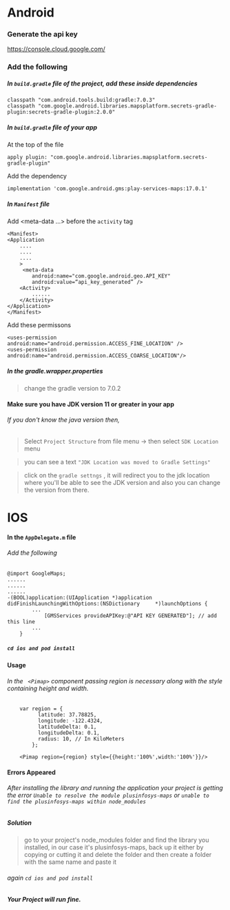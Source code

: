 <!-- version https://git-lfs.github.com/spec/v1
oid sha256:a450be8f265a9244eb2ac223306fddba7669b8f4fc71ff5b4a0340684f2cce53
size 3048
 -->
 
 
 <!-- version https://git-lfs.github.com/spec/v1
oid sha256:e8e5b143921e273aac80d46ee98bf3f4806fea124a946a9c724c1f3612896095
size 2909 -->
# Android

### Generate the api key
https://console.cloud.google.com/

### Add the following
##### In `build.gradle` file of the project, add these inside dependencies

    classpath "com.android.tools.build:gradle:7.0.3"
    classpath "com.google.android.libraries.mapsplatform.secrets-gradle-plugin:secrets-gradle-plugin:2.0.0"

##### In `build.gradle` file of your app

At the top of the file

    apply plugin: "com.google.android.libraries.mapsplatform.secrets-gradle-plugin"

Add the dependency

    implementation 'com.google.android.gms:play-services-maps:17.0.1'

##### In `Manifest` file

Add <meta-data ...> before the `activity` tag

    <Manifest>
    <Application
    	....
    	....
    	....
		>
		 <meta-data
			android:name="com.google.android.geo.API_KEY"
			android:value=“api_key_generated” />
		<Activity>
			......
		</Activity>
    </Application>
    </Manifest>

Add these permissons

    <uses-permission android:name="android.permission.ACCESS_FINE_LOCATION" />
    <uses-permission android:name="android.permission.ACCESS_COARSE_LOCATION"/>

##### In the gradle.wrapper.properties 

>change the gradle version to 7.0.2

#### Make sure you have JDK version 11 or greater in your app

###### If you don't know the java version then,

>Select `Project Structure` from file menu -> then select `SDK Location` menu

>you can see a text `"JDK Location was moved to Gradle Settings" `

>click on the `gradle settngs` , it will redirect you to the jdk location where you'll be able to see the JDK version and also you can change the version from there.

# IOS
#### In the `AppDelegate.m` file

###### Add the following


    @import GoogleMaps;
    ......
    ......
    ......
    -(BOOL)application:(UIApplication *)application didFinishLaunchingWithOptions:(NSDictionary 	*)launchOptions {
    		...
    			[GMSServices provideAPIKey:@"API KEY GENERATED"]; // add this line
    		...
    	}

##### `cd ios and pod install`

#### Usage
###### In the ` <Pimap>`  component passing region is necessary along with the style containing height and width.
    
        var region = {
              latitude: 37.78825,
              longitude: -122.4324,
              latitudeDelta: 0.1,
              longitudeDelta: 0.1,
              radius: 10, // In KiloMeters
            };
    
        <Pimap region={region} style={{height:'100%',width:'100%'}}/>
    

#### Errors Appeared

###### After installing the library and running the application your project is getting the error `Unable to resolve the module plusinfosys-maps` or `unable to find the plusinfosys-maps within node_modules`

##### Solution

>go to your project's node_modules folder and find the library you installed, in our case it's plusinfosys-maps, back up it either by copying or cutting it and delete the folder and then create a folder with the same name and paste it

###### again `cd ios and pod install`

##### Your Project will run fine.
